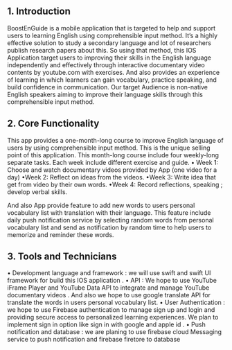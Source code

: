 ## 1. Introduction

BoostEnGuide is a mobile application that is targeted to help and support users to learning
English using comprehensible input method. It’s a highly effective solution to study a
secondary language and lot of researchers publish research papers about this. So using that
method, this IOS Application target users to improving their skills in the English language
independently and effectively through interactive documentary video contents by
youtube.com with exercises. And also provides an experience of learning in which learners
can gain vocabulary, practice speaking, and build confidence in communication. Our target
Audience is non-native English speakers aiming to improve their language skills through this
comprehensible input method.

## 2. Core Functionality

This app provides a one-month-long course to improve English language of users by using
comprehensible input method. This is the unique selling point of this application. This
month-long course include four weekly-long separate tasks. Each week include different
exercise and guide.
•
Week 1: Choose and watch documentary videos provided by App (one video for a
day)
•Week 2: Reflect on ideas from the videos.
•Week 3: Write idea that get from video by their own words.
•Week 4: Record reflections, speaking ; develop verbal skills.

And also App provide feature to add new words to users personal vocabulary list with
translation with their language. This feature include daily push notification service by
selecting random words from personal vocabulary list and send as notification by random
time to help users to memorize and reminder these words.

## 3. Tools and Technicians
•
Development language and framework : we will use swift and swift UI framework for
build this IOS application .
•
API : We hope to use YouTube iFrame Player and YouTube Data API to integrate
and manage YouTube documentary videos . And also we hope to use google translate
API for translate the words in users personal vocabulary list.
•
User Authentication : we hope to use Firebase authentication to manage sign up and
login and providing secure access to personalized learning experiences. We plan to
implement sign in option like sign in with google and apple id .
•
Push notification and database : we are planing to use firebase cloud Messaging
service to push notification and firebase firetore to database

